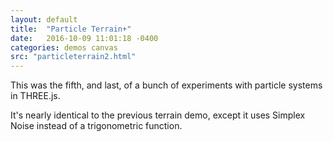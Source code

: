 ```yaml
---
layout: default
title:  "Particle Terrain+"
date:   2016-10-09 11:01:18 -0400
categories: demos canvas
src: "particleterrain2.html"
---
```


This was the fifth, and last, of a bunch of experiments with particle systems in THREE.js.

It's nearly identical to the previous terrain demo, except it uses Simplex Noise instead of a trigonometric function.